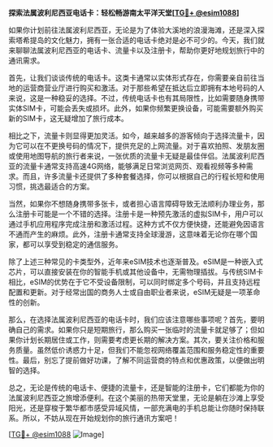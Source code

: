 **探索法属波利尼西亚电话卡：轻松畅游南太平洋天堂[[TG💪+ @esim1088](https://t.me/s/esim1088)]**

如果你计划前往法属波利尼西亚，无论是为了体验大溪地的浪漫海滩，还是深入探索塔希提岛的文化魅力，拥有一张合适的电话卡绝对是必不可少的。今天，我们就来聊聊法属波利尼西亚的电话卡、流量卡以及注册卡，帮助你更好地规划旅行中的通讯需求。

首先，让我们谈谈传统的电话卡。这类卡通常以实体形式存在，你需要亲自前往当地的运营商营业厅进行购买和激活。对于那些希望在抵达后立即拥有本地号码的人来说，这是一种稳妥的选择。不过，传统电话卡也有其局限性，比如需要随身携带实体SIM卡，可能会丢失或损坏。此外，如果你频繁更换设备，可能需要额外购买新的SIM卡，这无疑增加了旅行成本。

相比之下，流量卡则显得更加灵活。如今，越来越多的游客倾向于选择流量卡，因为它可以在不更换号码的情况下，提供充足的上网流量。对于喜欢拍照、发朋友圈或使用地图导航的旅行者来说，一张优质的流量卡无疑是最佳伴侣。法属波利尼西亚的流量卡通常支持高速4G网络，能够满足日常浏览网页、观看视频等多种需求。而且，许多流量卡还提供了多种套餐选择，你可以根据自己的行程长短和使用习惯，挑选最适合的方案。

当然，如果你不想随身携带多张卡，或者担心语言障碍导致无法顺利办理业务，那么注册卡可能是一个不错的选择。注册卡是一种预先激活的虚拟SIM卡，用户可以通过手机应用程序完成注册和激活过程。这种方式不仅方便快捷，还能避免因语言不通而产生的麻烦。此外，注册卡通常支持全球漫游，这意味着无论你在哪个国家，都可以享受到稳定的通信服务。

除了上述三种常见的卡类型外，近年来eSIM技术也逐渐普及。eSIM是一种嵌入式芯片，可以直接安装在你的智能手机或其他设备中，无需物理插拔。与传统SIM卡相比，eSIM的优势在于它不受设备限制，可以同时绑定多个号码，并且支持远程配置和更新。对于经常出国的商务人士或自由职业者来说，eSIM无疑是一项革命性的创新。

那么，在选择法属波利尼西亚的电话卡时，我们应该注意哪些事项呢？首先，要明确自己的需求。如果你只是短期旅行，那么购买一张临时的流量卡就足够了；但如果你计划长期居住或工作，则需要考虑更长期的解决方案。其次，要关注价格和服务质量。虽然低价诱惑力十足，但我们不能忽视网络覆盖范围和服务稳定性的重要性。最后，别忘了提前做好功课，了解不同运营商的特点和优惠政策，以便做出明智的选择。

总之，无论是传统的电话卡、便捷的流量卡，还是智能的注册卡，它们都能为你的法属波利尼西亚之旅增添便利。在这个美丽的热带天堂里，无论是躺在沙滩上享受阳光，还是穿梭于繁华都市感受异域风情，一部充满电的手机总能让你随时保持联系。所以，不妨从现在开始规划你的旅行通讯方案吧！

[[TG💪+ @esim1088](https://t.me/s/esim1088) ![Image](https://i.postimg.cc/4NQfJmqS/Snipaste-2025-05-13-00-14-12.png)]
